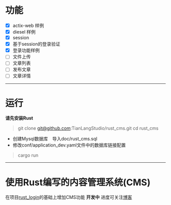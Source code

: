 # 功能
- [x]  actix-web 样例
- [x]  diesel 样例 
- [x]  session 
- [x]  基于session的登录验证  
- [x]  登录功能样例　 
- [ ]   文件上传　　
- [ ]   文章列表   
- [ ]   发布文章　 
- [ ]   文章详情　　
---  

# 运行 
**请先安装Rust**  

> git clone git@github.com:TianLangStudio/rust_cms.git 
> cd rust_cms 
- 创建Mysql数据库　导入doc/rust_cms.sql  
- 修改conf/application_dev.yaml文件中的数据库链接配置　
> cargo run
---  

# 使用Rust编写的内容管理系统(CMS)
在项目[rust_login](https://github.com/TianLangStudio/rust_login)的基础上增加CMS功能 
**开发中** 进度可关注[博客](https://blog.csdn.net/tianlangstudio/article/details/106169242)  



